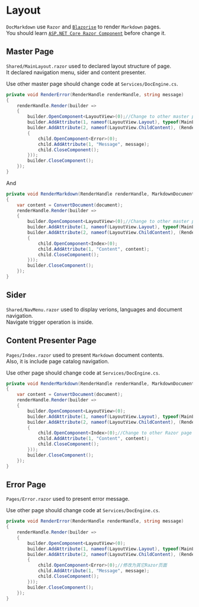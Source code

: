 ﻿# Layout
`DocMarkdown` use `Razor` and [`Blazorise`](https://blazorise.com) to render `Markdown` pages.  
You should learn [`ASP.NET Core Razor Component`](https://docs.microsoft.com/zh-cn/aspnet/core/blazor/components) before change it.

## Master Page
`Shared/MainLayout.razor` used to declared layout structure of page.  
It declared navigation menu, sider and content presenter.

Use other master page should change code at `Services/DocEngine.cs`.
```csharp
private void RenderError(RenderHandle renderHandle, string message)
{
    renderHandle.Render(builder =>
    {
        builder.OpenComponent<LayoutView>(0);//Change to other master page class
        builder.AddAttribute(1, nameof(LayoutView.Layout), typeof(MainLayout));
        builder.AddAttribute(2, nameof(LayoutView.ChildContent), (RenderFragment)(child =>
        {
            child.OpenComponent<Error>(0);
            child.AddAttribute(1, "Message", message);
            child.CloseComponent();
        }));
        builder.CloseComponent();
    });
}
```
And
```csharp
private void RenderMarkdown(RenderHandle renderHandle, MarkdownDocument document)
{
    var content = ConvertDocument(document);
    renderHandle.Render(builder =>
    {
        builder.OpenComponent<LayoutView>(0);//Change to other master page class
        builder.AddAttribute(1, nameof(LayoutView.Layout), typeof(MainLayout));
        builder.AddAttribute(2, nameof(LayoutView.ChildContent), (RenderFragment)(child =>
        {
            child.OpenComponent<Index>(0);
            child.AddAttribute(1, "Content", content);
            child.CloseComponent();
        }));
        builder.CloseComponent();
    });
}
```

## Sider
`Shared/NavMenu.razor` used to display verions, languages and document navigation.  
Navigate trigger operation is inside.

## Content Presenter Page
`Pages/Index.razor` used to present `Markdown` document contents.  
Also, it is include page catalog navigation.

Use other page should change code at `Services/DocEngine.cs`.
```csharp
private void RenderMarkdown(RenderHandle renderHandle, MarkdownDocument document)
{
    var content = ConvertDocument(document);
    renderHandle.Render(builder =>
    {
        builder.OpenComponent<LayoutView>(0);
        builder.AddAttribute(1, nameof(LayoutView.Layout), typeof(MainLayout));
        builder.AddAttribute(2, nameof(LayoutView.ChildContent), (RenderFragment)(child =>
        {
            child.OpenComponent<Index>(0);//Change to other Razor page class
            child.AddAttribute(1, "Content", content);
            child.CloseComponent();
        }));
        builder.CloseComponent();
    });
}
```

## Error Page
`Pages/Error.razor` used to present error message.

Use other page should change code at `Services/DocEngine.cs`.
```csharp
private void RenderError(RenderHandle renderHandle, string message)
{
    renderHandle.Render(builder =>
    {
        builder.OpenComponent<LayoutView>(0);
        builder.AddAttribute(1, nameof(LayoutView.Layout), typeof(MainLayout));
        builder.AddAttribute(2, nameof(LayoutView.ChildContent), (RenderFragment)(child =>
        {
            child.OpenComponent<Error>(0);//修改为其它Razor页面
            child.AddAttribute(1, "Message", message);
            child.CloseComponent();
        }));
        builder.CloseComponent();
    });
}
```